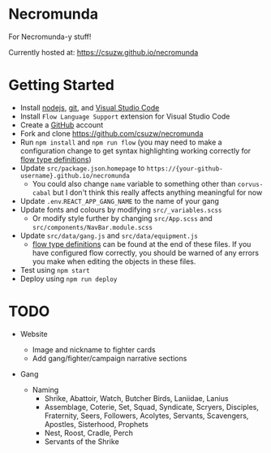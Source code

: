 # Necromunda

For Necromunda-y stuff!

Currently hosted at: <https://csuzw.github.io/necromunda>

# Getting Started

* Install [nodejs](https://nodejs.org/en/), [git](https://git-scm.com/), and [Visual Studio Code](https://code.visualstudio.com/)
* Install `Flow Language Support` extension for Visual Studio Code
* Create a [GitHub](https://github.com/) account
* Fork and clone https://github.com/csuzw/necromunda
* Run `npm install` and `npm run flow` (you may need to make a configuration change to get syntax highlighting working correctly for [flow type definitions](https://flow.org/en/docs/))
* Update `src/package.json`.`homepage` to `https://{your-github-username}.github.io/necromunda`
    * You could also change `name` variable to something other than `corvus-cabal` but I don't think this really affects anything meaningful for now
* Update `.env`.`REACT_APP_GANG_NAME` to the name of your gang
* Update fonts and colours by modifying `src/_variables.scss` 
    * Or modify style further by changing `src/App.scss` and `src/components/NavBar.module.scss`
* Update `src/data/gang.js` and `src/data/equipment.js`
    * [flow type definitions](https://flow.org/en/docs/) can be found at the end of these files.  If you have configured flow correctly, you should be warned of any errors you make when editing the objects in these files.
* Test using `npm start`
* Deploy using `npm run deploy`

# TODO

* Website
    * Image and nickname to fighter cards
    * Add gang/fighter/campaign narrative sections

* Gang
    * Naming
        * Shrike, Abattoir, Watch, Butcher Birds, Laniidae, Lanius
        * Assemblage, Coterie, Set, Squad, Syndicate, Scryers, Disciples, Fraternity, Seers, Followers, Acolytes, Servants, Scavengers, Apostles, Sisterhood, Prophets
        * Nest, Roost, Cradle, Perch
        * Servants of the Shrike

